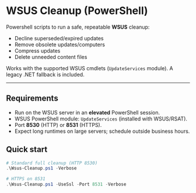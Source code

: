 # WSUS Cleanup (PowerShell)

Powershell scripts to run a safe, repeatable **WSUS** cleanup:
- Decline superseded/expired updates
- Remove obsolete updates/computers
- Compress updates
- Delete unneeded content files

Works with the supported WSUS cmdlets (`UpdateServices` module). A legacy .NET fallback is included.

---

## Requirements
- Run on the WSUS server in an **elevated** PowerShell session.
- WSUS PowerShell module: `UpdateServices` (installed with WSUS/RSAT).
- Port **8530** (HTTP) or **8531** (HTTPS).
- Expect long runtimes on large servers; schedule outside business hours.

## Quick start

```powershell
# Standard full cleanup (HTTP 8530)
.\Wsus-Cleanup.ps1 -Verbose

# HTTPS on 8531
.\Wsus-Cleanup.ps1 -UseSsl -Port 8531 -Verbose
```

